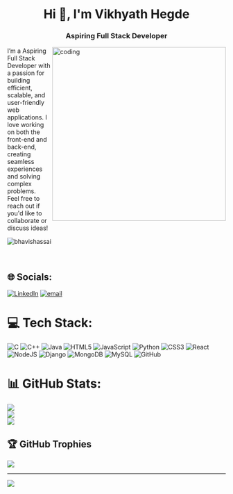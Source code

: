 <h1 align="center">Hi 👋, I'm Vikhyath Hegde</h1>
<h3 align="center">Aspiring Full Stack Developer</h3>
<img align="right" alt="coding" width="400" src="https://t4.ftcdn.net/jpg/03/13/40/45/360_F_313404541_e9YZ3pht6oEEkMXuhxTboqXA2B2ShNnC.jpg">
I’m a Aspiring Full Stack Developer with a passion for building efficient, scalable, and user-friendly web applications. I love working on both the front-end and back-end, creating seamless experiences and solving complex problems.<br> Feel free to reach out if you'd like to collaborate or discuss ideas!
<br>

<p align="left"> <img src="https://komarev.com/ghpvc/?username=vikhyath04&label=Profile%20views&color=0e75b6&style=flat" alt="bhavishassai" /> </p>
<br>


## 🌐 Socials:
[![LinkedIn](https://img.shields.io/badge/LinkedIn-%230077B5.svg?logo=linkedin&logoColor=white)](https://linkedin.com/in/https://www.linkedin.com/in/vikhyathhegde4/) [![email](https://img.shields.io/badge/Email-D14836?logo=gmail&logoColor=white)](mailto:vikhyathhegde19@gmail.com) 

# 💻 Tech Stack:
![C](https://img.shields.io/badge/c-%2300599C.svg?style=for-the-badge&logo=c&logoColor=white) ![C++](https://img.shields.io/badge/c++-%2300599C.svg?style=for-the-badge&logo=c%2B%2B&logoColor=white) ![Java](https://img.shields.io/badge/java-%23ED8B00.svg?style=for-the-badge&logo=openjdk&logoColor=white) ![HTML5](https://img.shields.io/badge/html5-%23E34F26.svg?style=for-the-badge&logo=html5&logoColor=white) ![JavaScript](https://img.shields.io/badge/javascript-%23323330.svg?style=for-the-badge&logo=javascript&logoColor=%23F7DF1E) ![Python](https://img.shields.io/badge/python-3670A0?style=for-the-badge&logo=python&logoColor=ffdd54) ![CSS3](https://img.shields.io/badge/css3-%231572B6.svg?style=for-the-badge&logo=css3&logoColor=white) ![React](https://img.shields.io/badge/react-%2320232a.svg?style=for-the-badge&logo=react&logoColor=%2361DAFB) ![NodeJS](https://img.shields.io/badge/node.js-6DA55F?style=for-the-badge&logo=node.js&logoColor=white) ![Django](https://img.shields.io/badge/django-%23092E20.svg?style=for-the-badge&logo=django&logoColor=white) ![MongoDB](https://img.shields.io/badge/MongoDB-%234ea94b.svg?style=for-the-badge&logo=mongodb&logoColor=white) ![MySQL](https://img.shields.io/badge/mysql-4479A1.svg?style=for-the-badge&logo=mysql&logoColor=white) ![GitHub](https://img.shields.io/badge/github-%23121011.svg?style=for-the-badge&logo=github&logoColor=white)
# 📊 GitHub Stats:
![](https://github-readme-stats.vercel.app/api?username=vikhyath04&theme=dark&hide_border=false&include_all_commits=false&count_private=false)<br/>
![](https://github-readme-streak-stats.herokuapp.com/?user=vikhyath04&theme=dark&hide_border=false)<br/>
![](https://github-readme-stats.vercel.app/api/top-langs/?username=vikhyath04&theme=dark&hide_border=false&include_all_commits=false&count_private=false&layout=compact)

## 🏆 GitHub Trophies
![](https://github-profile-trophy.vercel.app/?username=vikhyath04&theme=radical&no-frame=false&no-bg=false&margin-w=4)

---
[![](https://visitcount.itsvg.in/api?id=vikhyath04&icon=0&color=0)](https://visitcount.itsvg.in)

<!-- Proudly created with GPRM ( https://gprm.itsvg.in ) -->
